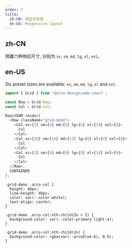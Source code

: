 ```yaml
---
order: 7
title:
  zh-CN: 响应式布局
  en-US: Responsive layout
---
```


## zh-CN

预置六种响应尺寸, 分别为 `xs`, `sm`, `md`, `lg`, `xl`, `xxl`。

## en-US

Six preset sizes are available: `xs`, `sm`, `md`, `lg`, `xl` and `xxl`.

```js
import { Grid } from '@arco-design/web-react';

const Row = Grid.Row;
const Col = Grid.Col;

ReactDOM.render(
  <Row className="grid-demo">
    <Col xs={2} sm={4} md={6} lg={8} xl={10} xxl={8}>
      Col
    </Col>
    <Col xs={20} sm={16} md={12} lg={8} xl={4} xxl={8}>
      Col
    </Col>
    <Col xs={2} sm={4} md={6} lg={8} xl={10} xxl={8}>
      Col
    </Col>
  </Row>,
  CONTAINER
);
```

```css:silent
.grid-demo .arco-col {
  height: 48px;
  line-height: 48px;
  color: var(--color-white);
  text-align: center;
}

.grid-demo .arco-col:nth-child(2n + 1) {
  background-color: var(--color-primary-light-4);
}

.grid-demo .arco-col:nth-child(2n) {
  background-color: rgba(var(--arcoblue-6), 0.9);
}
```
